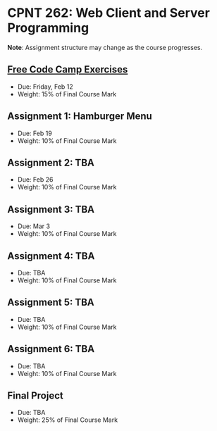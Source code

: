 # CPNT 262: Web Client and Server Programming
**Note**: Assignment structure may change as the course progresses.

## [Free Code Camp Exercises](exercises)
- Due: Friday, Feb 12
- Weight: 15% of Final Course Mark

## Assignment 1: Hamburger Menu
- Due: Feb 19
- Weight: 10% of Final Course Mark

## Assignment 2: TBA
- Due: Feb 26
- Weight: 10% of Final Course Mark

## Assignment 3: TBA
- Due: Mar 3
- Weight: 10% of Final Course Mark

## Assignment 4: TBA
- Due: TBA
- Weight: 10% of Final Course Mark

## Assignment 5: TBA
- Due: TBA
- Weight: 10% of Final Course Mark

## Assignment 6: TBA
- Due: TBA
- Weight: 10% of Final Course Mark

## Final Project
- Due: TBA
- Weight: 25% of Final Course Mark